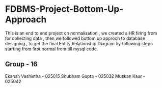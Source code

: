 # FDBMS-Project-Bottom-Up-Approach
This is an end to end project on normalisation , we created a HR firing from for collecting data , then we followed bottom up approch to database designing , to get the final Entity Relationship Diagram by following steps starting from first normal from till mysql code.
## Group - 16
Ekansh Vashistha - 025015
Shubham Gupta - 025032
Muskan Kaur - 025042
